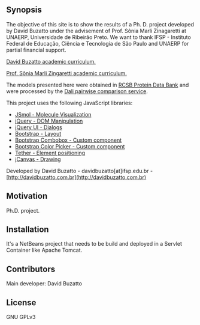 ## Synopsis

The objective of this site is to show the results of a Ph. D. project developed by David Buzatto under the advisement of Prof. Sônia Marli Zinagaretti at UNAERP, Universidade de Ribeirão Preto.
We want to thank IFSP - Instituto Federal de Educação, Ciência e Tecnologia de São Paulo and UNAERP for partial financial support.

[David Buzatto academic curriculum.](http://lattes.cnpq.br/7916716785143122)

[Prof. Sônia Marli Zingaretti academic curriculum.](http://lattes.cnpq.br/3195515678174130)

The models presented here were obtained in [RCSB Protein Data Bank](http://www.rcsb.org/) and were processed by the [Dali pairwise comparison service](http://ekhidna.biocenter.helsinki.fi/dali_lite/start).

This project uses the following JavaScript libraries:

* [JSmol - Molecule Visualization](https://sourceforge.net/projects/jsmol/)
* [jQuery - DOM Manipulation](https://jquery.com/)
* [jQuery UI - Dialogs](https://jqueryui.com/)
* [Bootstrap - Layout](http://getbootstrap.com/)
* [Bootstrap Combobox - Custom component](https://github.com/danielfarrell/bootstrap-combobox)
* [Bootstrap Color Picker - Custom component](https://itsjavi.com/bootstrap-colorpicker/)
* [Tether - Element positioning](http://tether.io/)
* [jCanvas - Drawing](http://projects.calebevans.me/jcanvas/)

Developed by David Buzatto - davidbuzatto[at]ifsp.edu.br - [http://davidbuzatto.com.br](http://davidbuzatto.com.br)

## Motivation

Ph.D. project.

## Installation

It's a NetBeans project that needs to be build and deployed in a Servlet Container like Apache Tomcat.

## Contributors

Main developer: David Buzatto

## License

GNU GPLv3